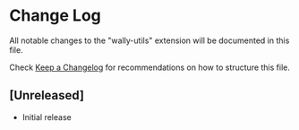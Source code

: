 # Change Log

All notable changes to the "wally-utils" extension will be documented in this file.

Check [Keep a Changelog](http://keepachangelog.com/) for recommendations on how to structure this file.

## [Unreleased]

- Initial release